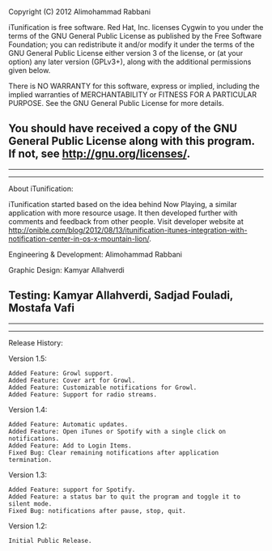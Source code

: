 Copyright (C) 2012  Alimohammad Rabbani

iTunification is free software. Red Hat, Inc. licenses Cygwin to you under the terms of the GNU General Public License as published by the Free Software Foundation; you can redistribute it and/or modify it under the terms of the GNU General Public License either version 3 of the license, or (at your option) any later version (GPLv3+), along with the additional permissions given below.

There is NO WARRANTY for this software, express or implied, including the implied warranties of MERCHANTABILITY or FITNESS FOR A PARTICULAR PURPOSE. See the GNU General Public License for more details.

You should have received a copy of the GNU General Public License along with this program. If not, see <http://gnu.org/licenses/>.
---------------------------------------
---------------------------------------
---------------------------------------
About iTunification:

iTunification started based on the idea behind Now Playing, a similar application with more resource usage. It then developed further with comments and feedback from other people. Visit developer website at http://onible.com/blog/2012/08/13/itunification-itunes-integration-with-notification-center-in-os-x-mountain-lion/.


Engineering & Development: Alimohammad Rabbani

Graphic Design: Kamyar Allahverdi

Testing: Kamyar Allahverdi, Sadjad Fouladi, Mostafa Vafi
---------------------------------------
---------------------------------------
---------------------------------------
Release History:

Version 1.5:

    Added Feature: Growl support.
    Added Feature: Cover art for Growl.
    Added Feature: Customizable notifications for Growl.
    Added Feature: Support for radio streams.

Version 1.4:

    Added Feature: Automatic updates.
    Added Feature: Open iTunes or Spotify with a single click on notifications.
    Added Feature: Add to Login Items.
    Fixed Bug: Clear remaining notifications after application termination.

Version 1.3:

    Added Feature: support for Spotify.
    Added Feature: a status bar to quit the program and toggle it to silent mode.
    Fixed Bug: notifications after pause, stop, quit.

Version 1.2:

    Initial Public Release.
